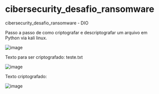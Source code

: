 # cibersecurity_desafio_ransomware
cibersecurity_desafio_ransomware - DIO

Passo a passo de como criptografar e descriptografar um arquivo em Python via kali linux.

![image](https://github.com/user-attachments/assets/d87361c8-707e-428c-bfbf-d15b0a6eadbc)

Texto para ser criptografado:
teste.txt

![image](https://github.com/user-attachments/assets/a677f445-8dd8-4bb7-8382-16be3c4999ac)

Texto criptografado:


![image](https://github.com/user-attachments/assets/ec4f69f0-7dc5-4dcd-828a-a3809e7427b0)

